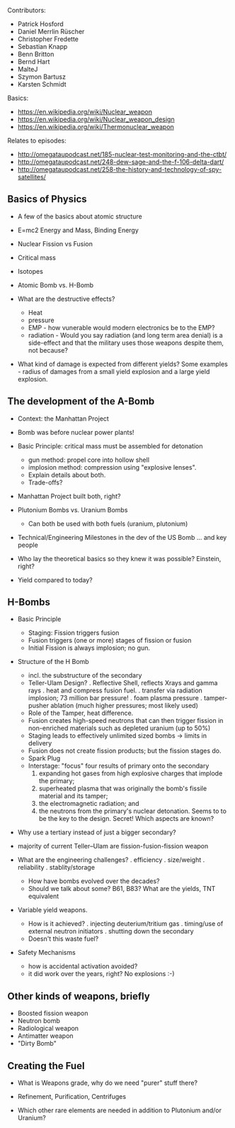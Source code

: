 Contributors:
* Patrick Hosford
* Daniel Merrlin Rüscher
* Christopher Fredette
* Sebastian Knapp
* Benn Britton
* Bernd Hart
* MalteJ 
* Szymon Bartusz
* Karsten Schmidt


Basics: 
* https://en.wikipedia.org/wiki/Nuclear_weapon
* https://en.wikipedia.org/wiki/Nuclear_weapon_design
* https://en.wikipedia.org/wiki/Thermonuclear_weapon

Relates to episodes:
* http://omegataupodcast.net/185-nuclear-test-monitoring-and-the-ctbt/
* http://omegataupodcast.net/248-dew-sage-and-the-f-106-delta-dart/
* http://omegataupodcast.net/258-the-history-and-technology-of-spy-satellites/




Basics of Physics
-------------------------------------------
* A few of the basics about atomic structure
* E=mc2 Energy and Mass, Binding Energy
* Nuclear Fission vs Fusion
* Critical mass
* Isotopes

* Atomic Bomb vs. H-Bomb

* What are the destructive effects? 
  - Heat
  - pressure
  - EMP - how vunerable would modern electronics be to the EMP?
  - radiation - Would you say radiation (and long term area denial) is a side-effect
    and that the military uses those weapons despite them, not because?

* What kind of damage is expected from different yields? Some examples -
  radius of damages from a small yield explosion and a large yield
  explosion. 

The development of the A-Bomb
------------------------------------------
* Context: the Manhattan Project

* Bomb was before nuclear power plants!

* Basic Principle: critical mass must be assembled for detonation
  - gun method: propel core into hollow shell
  - implosion method: compression using "explosive lenses". 
  - Explain details about both.
  - Trade-offs?
  
* Manhattan Project built both, right?

* Plutonium Bombs vs. Uranium Bombs
  - Can both be used with both fuels (uranium, plutonium)

* Technical/Engineering Milestones in the dev of the US Bomb 
  ... and key people

* Who lay the theoretical basics so they knew it was possible?
  Einstein, right?

* Yield compared to today?
  



H-Bombs
------------------------------------------
* Basic Principle
  - Staging: Fission triggers fusion
  - Fusion triggers (one or more) stages of fission or fusion
  - Initial Fission is always implosion; no gun.

* Structure of the H Bomb
  - incl. the substructure of the secondary
  - Teller-Ulam Design?
    . Reflective Shell, reflects Xrays and gamma rays
    . heat and compress fusion fuel. 
      . transfer via radiation implosion; 73 million bar pressure!
      . foam plasma pressure
      . tamper-pusher ablation (much higher pressures; most likely used)
  - Role of the Tamper, heat difference.
  - Fusion creates high-speed neutrons that can then trigger fission in 
    non-enriched materials such as depleted uranium (up to 50%) 
  - Staging leads to effectively unlimited sized bombs -> limits in delivery
  - Fusion does not create fission products; but the fission stages do.
  - Spark Plug
  - Interstage: "focus" four results of primary onto the secondary
    1) expanding hot gases from high explosive charges that implode the primary; 
    2) superheated plasma that was originally the bomb's fissile material and its tamper; 
    3) the electromagnetic radiation; and 
    4) the neutrons from the primary's nuclear detonation. 
    Seems to to be the key to the design. Secret!
    Which aspects are known?

* Why use a tertiary instead of just a bigger secondary?
 
* majority of current Teller–Ulam are fission-fusion-fission weapon

* What are the engineering challenges?
  . efficiency
  . size/weight
  . reliability
  . stablity/storage
  - How have bombs evolved over the decades?
  - Should we talk about some? B61, B83?
    What are the yields,  TNT equivalent

* Variable yield weapons. 
  - How is it achieved?
    . injecting deuterium/tritium gas
    . timing/use of external neutron initiators
    . shutting down the secondary
  - Doesn't this waste fuel?

* Safety Mechanisms
  - how is accidental activation avoided?
  - it did work over the years, right? No explosions :-)


Other kinds of weapons, briefly
-------------------------------------------------

* Boosted fission weapon
* Neutron bomb
* Radiological weapon
* Antimatter weapon
* "Dirty Bomb"


Creating the Fuel
-------------------------------------------------

* What is Weapons grade, why do we need "purer" stuff there?

* Refinement, Purification, Centrifuges

* Which other rare elements are needed in addition to Plutonium and/or Uranium?





